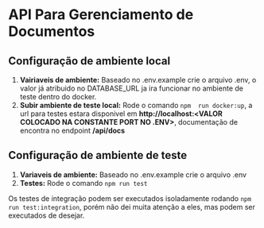 # API Para Gerenciamento de Documentos

## Configuração de ambiente local

1. **Vairiaveis de ambiente:** Baseado no .env.example crie o arquivo .env, o valor já atribuido no DATABASE_URL ja ira funcionar no ambiente de teste dentro do docker.
2. **Subir ambiente de teste local:** Rode o comando `npm  run docker:up`, a url para testes estara disponivel em **http://localhost:<VALOR COLOCADO NA CONSTANTE PORT NO .ENV>**, documentação de encontra no endpoint **/api/docs**

## Configuração de ambiente de teste

1. **Variaveis de ambiente:** Baseado no .env.example crie o arquivo .env
2. **Testes:** Rode o comando `npm run test`

Os testes de integração podem ser executados isoladamente rodando `npm run test:integration`, porém não dei muita atenção a eles, mas podem ser executados de desejar.
